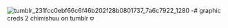 ![tumblr_231fcc0ebf66c6f46b202f28b0801737_7a6c7922_1280](https://github.com/user-attachments/assets/ea29da13-cb5e-4502-950d-0280f7a58ac8)
-# graphic creds 2 chimishuu on tumblr 𖹭
